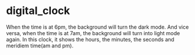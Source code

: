 # digital_clock
When the time is at 6pm, the background will turn the dark mode. And vice versa, when the time is at 7am, the background will turn into light mode again. In this clock, it shows the hours, the minutes, the seconds and meridiem time(am and pm).
